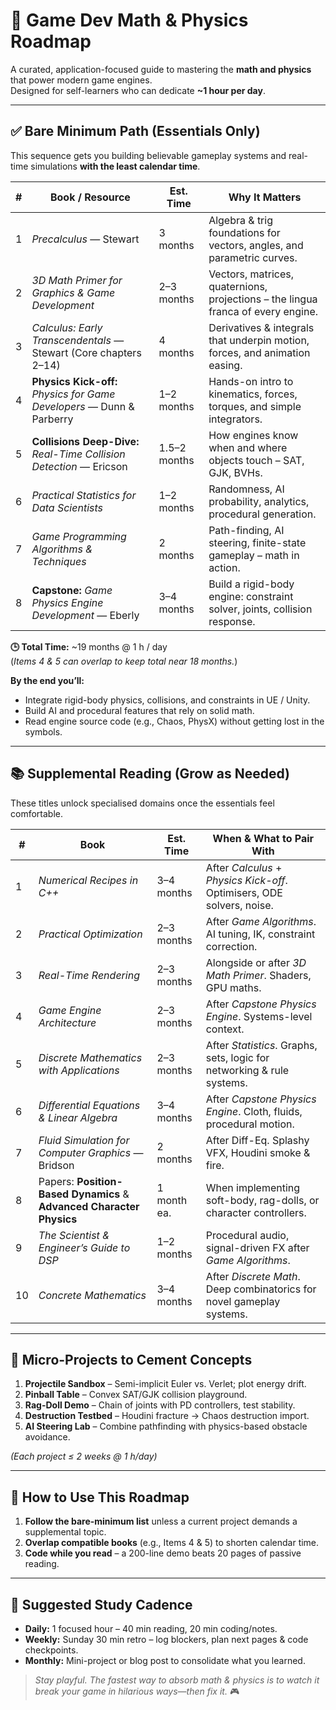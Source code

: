 # 📘 Game Dev Math & Physics Roadmap

A curated, application-focused guide to mastering the **math and physics** that power modern game engines.  
Designed for self-learners who can dedicate **~1 hour per day**.

---

## ✅ Bare Minimum Path (Essentials Only)

This sequence gets you building believable gameplay systems and real-time simulations **with the least calendar time**.

| # | Book / Resource | Est. Time | Why It Matters |
|---|-----------------|-----------|----------------|
| 1 | *Precalculus* — Stewart | 3 months | Algebra & trig foundations for vectors, angles, and parametric curves. |
| 2 | *3D Math Primer for Graphics & Game Development* | 2–3 months | Vectors, matrices, quaternions, projections – the lingua franca of every engine. |
| 3 | *Calculus: Early Transcendentals* — Stewart (Core chapters 2–14) | 4 months | Derivatives & integrals that underpin motion, forces, and animation easing. |
| 4 | **Physics Kick-off:** *Physics for Game Developers* — Dunn & Parberry | 1–2 months | Hands-on intro to kinematics, forces, torques, and simple integrators. |
| 5 | **Collisions Deep-Dive:** *Real-Time Collision Detection* — Ericson | 1.5–2 months | How engines know when and where objects touch – SAT, GJK, BVHs. |
| 6 | *Practical Statistics for Data Scientists* | 1–2 months | Randomness, AI probability, analytics, procedural generation. |
| 7 | *Game Programming Algorithms & Techniques* | 2 months | Path-finding, AI steering, finite-state gameplay – math in action. |
| 8 | **Capstone:** *Game Physics Engine Development* — Eberly | 3–4 months | Build a rigid-body engine: constraint solver, joints, collision response. |

**🕒 Total Time:** ~19 months @ 1 h / day  
(*Items 4 & 5 can overlap to keep total near 18 months.*)

**By the end you’ll:**

- Integrate rigid-body physics, collisions, and constraints in UE / Unity.  
- Build AI and procedural features that rely on solid math.  
- Read engine source code (e.g., Chaos, PhysX) without getting lost in the symbols.

---

## 📚 Supplemental Reading (Grow as Needed)

These titles unlock specialised domains once the essentials feel comfortable.

| # | Book | Est. Time | When & What to Pair With |
|---|------|-----------|---------------------------|
| 1 | *Numerical Recipes in C++* | 3–4 months | After *Calculus* + *Physics Kick-off*. Optimisers, ODE solvers, noise. |
| 2 | *Practical Optimization* | 2–3 months | After *Game Algorithms*. AI tuning, IK, constraint correction. |
| 3 | *Real-Time Rendering* | 2–3 months | Alongside or after *3D Math Primer*. Shaders, GPU maths. |
| 4 | *Game Engine Architecture* | 2–3 months | After *Capstone Physics Engine*. Systems-level context. |
| 5 | *Discrete Mathematics with Applications* | 2–3 months | After *Statistics*. Graphs, sets, logic for networking & rule systems. |
| 6 | *Differential Equations & Linear Algebra* | 3–4 months | After *Capstone Physics Engine*. Cloth, fluids, procedural motion. |
| 7 | *Fluid Simulation for Computer Graphics* — Bridson | 2 months | After Diff-Eq. Splashy VFX, Houdini smoke & fire. |
| 8 | Papers: **Position-Based Dynamics** & **Advanced Character Physics** | 1 month ea. | When implementing soft-body, rag-dolls, or character controllers. |
| 9 | *The Scientist & Engineer’s Guide to DSP* | 1–2 months | Procedural audio, signal-driven FX after *Game Algorithms*. |
|10 | *Concrete Mathematics* | 3–4 months | After *Discrete Math*. Deep combinatorics for novel gameplay systems. |

---

## 🚀 Micro-Projects to Cement Concepts

1. **Projectile Sandbox** – Semi-implicit Euler vs. Verlet; plot energy drift.  
2. **Pinball Table** – Convex SAT/GJK collision playground.  
3. **Rag-Doll Demo** – Chain of joints with PD controllers, test stability.  
4. **Destruction Testbed** – Houdini fracture → Chaos destruction import.  
5. **AI Steering Lab** – Combine pathfinding with physics-based obstacle avoidance.

*(Each project ≤ 2 weeks @ 1 h/day)*

---

## 🎯 How to Use This Roadmap

1. **Follow the bare-minimum list** unless a current project demands a supplemental topic.  
2. **Overlap compatible books** (e.g., Items 4 & 5) to shorten calendar time.  
3. **Code while you read** – a 200-line demo beats 20 pages of passive reading.  

---

## 📌 Suggested Study Cadence

- **Daily:** 1 focused hour – 40 min reading, 20 min coding/notes.  
- **Weekly:** Sunday 30 min retro – log blockers, plan next pages & code checkpoints.  
- **Monthly:** Mini-project or blog post to consolidate what you learned.  

> *Stay playful. The fastest way to absorb math & physics is to watch it break
> your game in hilarious ways—then fix it.* 🎮

